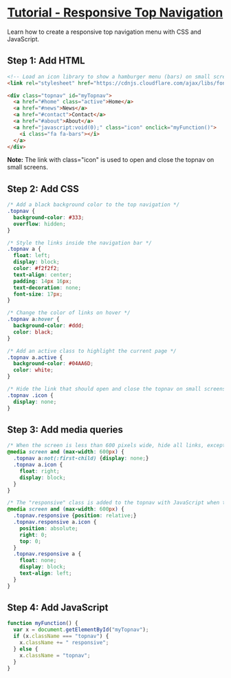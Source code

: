 # [Tutorial - Responsive Top Navigation](https://www.w3schools.com/howto/howto_js_topnav_responsive.asp)

Learn how to create a responsive top navigation menu with CSS and JavaScript.

## **Step 1:** Add HTML

```html
<!-- Load an icon library to show a hamburger menu (bars) on small screens -->
<link rel="stylesheet" href="https://cdnjs.cloudflare.com/ajax/libs/font-awesome/4.7.0/css/font-awesome.min.css">

<div class="topnav" id="myTopnav">
  <a href="#home" class="active">Home</a>
  <a href="#news">News</a>
  <a href="#contact">Contact</a>
  <a href="#about">About</a>
  <a href="javascript:void(0);" class="icon" onclick="myFunction()">
    <i class="fa fa-bars"></i>
  </a>
</div>
```

**Note:** The link with class="icon" is used to open and close the topnav on small screens.

## **Step 2:** Add CSS

```css
/* Add a black background color to the top navigation */
.topnav {
  background-color: #333;
  overflow: hidden;
}

/* Style the links inside the navigation bar */
.topnav a {
  float: left;
  display: block;
  color: #f2f2f2;
  text-align: center;
  padding: 14px 16px;
  text-decoration: none;
  font-size: 17px;
}

/* Change the color of links on hover */
.topnav a:hover {
  background-color: #ddd;
  color: black;
}

/* Add an active class to highlight the current page */
.topnav a.active {
  background-color: #04AA6D;
  color: white;
}

/* Hide the link that should open and close the topnav on small screens */
.topnav .icon {
  display: none;
}
```

## **Step 3:** Add media queries

```css
/* When the screen is less than 600 pixels wide, hide all links, except for the first one ("Home"). Show the link that contains should open and close the topnav (.icon) */
@media screen and (max-width: 600px) {
  .topnav a:not(:first-child) {display: none;}
  .topnav a.icon {
    float: right;
    display: block;
  }
}

/* The "responsive" class is added to the topnav with JavaScript when the user clicks on the icon. This class makes the topnav look good on small screens (display the links vertically instead of horizontally) */
@media screen and (max-width: 600px) {
  .topnav.responsive {position: relative;}
  .topnav.responsive a.icon {
    position: absolute;
    right: 0;
    top: 0;
  }
  .topnav.responsive a {
    float: none;
    display: block;
    text-align: left;
  }
}
```

## **Step 4:** Add JavaScript

```js
function myFunction() {
  var x = document.getElementById("myTopnav");
  if (x.className === "topnav") {
    x.className += " responsive";
  } else {
    x.className = "topnav";
  }
}
```
